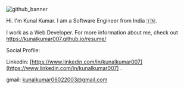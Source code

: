 ![github_banner](https://images.unsplash.com/photo-1515378791036-0648a3ef77b2?ixlib=rb-1.2.1&ixid=eyJhcHBfaWQiOjEyMDd9&auto=format&fit=crop&w=500&q=20)


Hi. I'm Kunal Kumar. I am a Software Engineer from India 🇮🇳.

I work as a Web Developer. For more information about me, check out https://kunalkumar007.github.io/resume/ 

Social Profile:

Linkedin: [https://www.linkedin.com/in/kunalkumar007](https://www.linkedin.com/in/kunalkumar007) .

gmail: [kunalkumar06022003@gmail.com](mailto:kunalkumar06022003@gmail.com)


